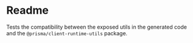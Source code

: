 # Readme

Tests the compatibility between the exposed utils in the generated code and the `@prisma/client-runtime-utils` package.
